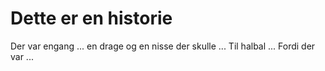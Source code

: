 # Dette er en historie

Der var engang ...
en drage og en nisse der skulle ...
Til halbal ...
Fordi der var ...